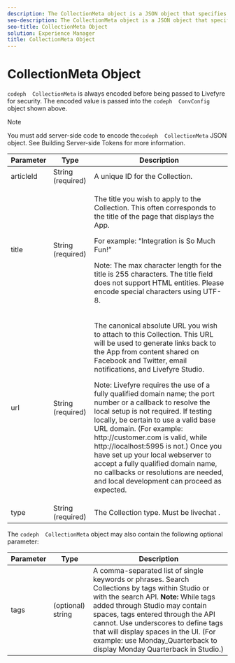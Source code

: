 ```yaml
---
description: The CollectionMeta object is a JSON object that specifies metadata to store within the Collection.
seo-description: The CollectionMeta object is a JSON object that specifies metadata to store within the Collection.
seo-title: CollectionMeta Object
solution: Experience Manager
title: CollectionMeta Object
---
```


# CollectionMeta Object

`codeph  CollectionMeta` is always encoded before being passed to Livefyre for security. The encoded value is passed into the `codeph  ConvConfig` object shown above.

>[!NOTE]
>
>You must add server-side code to encode the`codeph  CollectionMeta` JSON object. See Building Server-side Tokens for more information.
<table frame="all" rowsep="1" colsep="1" id="table_ibg_xc5_nz"> 
 <tgroup cols="3"> 
  <colspec colname="c1" colnum="1" colwidth="1.0*" /> 
  <colspec colname="c2" colnum="2" colwidth="1.0*" /> 
  <colspec colname="c3" colnum="3" colwidth="1.0*" /> 
  <thead> 
   <tr> 
    <th class="entry"> Parameter </th> 
    <th class="entry"> Type </th> 
    <th class="entry"> Description </th> 
   </tr> 
  </thead> 
  <tbody> 
   <tr> 
    <td> <span class="varname"> articleId </span> </td> 
    <td> String (required) </td> 
    <td> A unique ID for the Collection. </td> 
   </tr> 
   <tr> 
    <td> <span class="varname"> title </span> </td> 
    <td> String (required) </td> 
    <td> <p>The title you wish to apply to the Collection. This often corresponds to the title of the page that displays the App.</p> <p>For example: “Integration is So Much Fun!”</p> <p>Note:  The max character length for the title is 255 characters. The title field does not support HTML entities. Please encode special characters using UTF-8. </p> </td> 
   </tr> 
   <tr> 
    <td> <span class="varname"> url </span> </td> 
    <td> String (required) </td> 
    <td> <p>The canonical absolute URL you wish to attach to this Collection. This URL will be used to generate links back to the App from content shared on Facebook and Twitter, email notifications, and Livefyre Studio.</p> <p>Note:  Livefyre requires the use of a fully qualified domain name; the port number or a callback to resolve the local setup is not required. If testing locally, be certain to use a valid base URL domain. (For example: http://customer.com is valid, while http://localhost:5995 is not.) Once you have set up your local webserver to accept a fully qualified domain name, no callbacks or resolutions are needed, and local development can proceed as expected. </p> </td> 
   </tr> 
   <tr> 
    <td> <span class="varname"> type </span> </td> 
    <td> String (required) </td> 
    <td> The Collection type. Must be <span class="codeph"> livechat </span>. </td> 
   </tr> 
  </tbody> 
 </tgroup> 
</table>

The `codeph  CollectionMeta` object may also contain the following optional parameter:

<table frame="all" rowsep="1" colsep="1" id="table_ixr_4d5_nz"> 
 <tgroup cols="3"> 
  <colspec colname="c1" colnum="1" colwidth="1.0*" /> 
  <colspec colname="c2" colnum="2" colwidth="1.0*" /> 
  <colspec colname="c3" colnum="3" colwidth="1.0*" /> 
  <thead> 
   <tr> 
    <th class="entry"> Parameter </th> 
    <th class="entry"> Type </th> 
    <th class="entry"> Description </th> 
   </tr> 
  </thead> 
  <tbody> 
   <tr> 
    <td> <span class="varname"> tags </span> </td> 
    <td> (optional) string </td> 
    <td> A comma-separated list of single keywords or phrases. Search Collections by tags within Studio or with the search API. <b>Note: </b>While tags added through Studio may contain spaces, tags entered through the API cannot. Use underscores to define tags that will display spaces in the UI. (For example: use Monday_Quarterback to display Monday Quarterback in Studio.) </td> 
   </tr> 
  </tbody> 
 </tgroup> 
</table>

